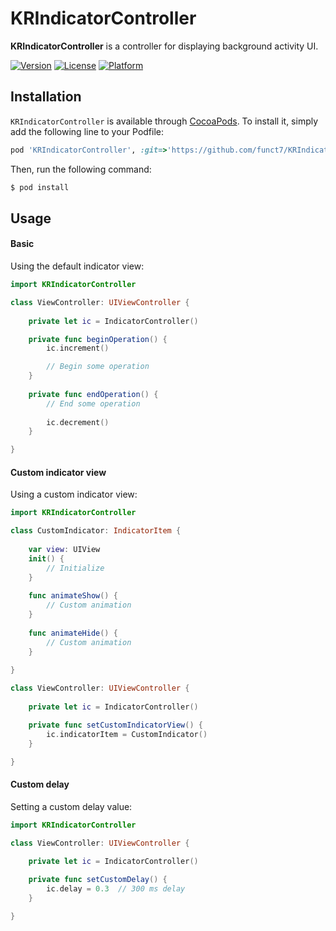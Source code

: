 # KRIndicatorController

**KRIndicatorController** is a controller for displaying background activity UI.

<!---
[![CI Status](http://img.shields.io/travis/Joshua Park/KRIndicatorController.svg?style=flat)](https://travis-ci.org/Joshua Park/KRIndicatorController)
--->
[![Version](https://img.shields.io/cocoapods/v/KRIndicatorControllerKit.svg?style=flat)](http://cocoapods.org/pods/KRIndicatorController)
[![License](https://img.shields.io/cocoapods/l/KRIndicatorController.svg?style=flat)](http://cocoapods.org/pods/KRIndicatorController)
[![Platform](https://img.shields.io/cocoapods/p/KRIndicatorController.svg?style=flat)](http://cocoapods.org/pods/KRIndicatorController)

## Installation
`KRIndicatorController` is available through [CocoaPods](http://cocoapods.org/). To install it, simply add the following line to your Podfile:
```ruby
pod 'KRIndicatorController', :git=>'https://github.com/funct7/KRIndicatorController.git', :branch=>'develop'
```

Then, run the following command:
```bash
$ pod install
```

## Usage

#### Basic
Using the default indicator view:

```swift
import KRIndicatorController

class ViewController: UIViewController {
    
    private let ic = IndicatorController()

    private func beginOperation() {
        ic.increment()

        // Begin some operation
    }
    
    private func endOperation() {
        // End some operation
        
        ic.decrement()
    }

}
```


#### Custom indicator view
Using a custom indicator view:

```swift
import KRIndicatorController

class CustomIndicator: IndicatorItem {
    
    var view: UIView
    init() {
        // Initialize
    }
    
    func animateShow() {
        // Custom animation
    }
    
    func animateHide() {
        // Custom animation
    }
    
}

class ViewController: UIViewController {
    
    private let ic = IndicatorController()

    private func setCustomIndicatorView() {
        ic.indicatorItem = CustomIndicator()
    }

}
```

#### Custom delay
Setting a custom delay value:

```swift
import KRIndicatorController

class ViewController: UIViewController {
    
    private let ic = IndicatorController()

    private func setCustomDelay() {
        ic.delay = 0.3  // 300 ms delay
    }

}
```
